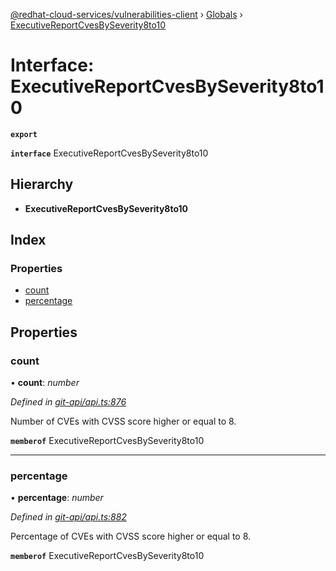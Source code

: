 [@redhat-cloud-services/vulnerabilities-client](../README.md) › [Globals](../globals.md) › [ExecutiveReportCvesBySeverity8to10](executivereportcvesbyseverity8to10.md)

# Interface: ExecutiveReportCvesBySeverity8to10

**`export`** 

**`interface`** ExecutiveReportCvesBySeverity8to10

## Hierarchy

* **ExecutiveReportCvesBySeverity8to10**

## Index

### Properties

* [count](executivereportcvesbyseverity8to10.md#count)
* [percentage](executivereportcvesbyseverity8to10.md#percentage)

## Properties

###  count

• **count**: *number*

*Defined in [git-api/api.ts:876](https://github.com/RedHatInsights/javascript-clients/blob/master/packages/vulnerabilities/git-api/api.ts#L876)*

Number of CVEs with CVSS score higher or equal to 8.

**`memberof`** ExecutiveReportCvesBySeverity8to10

___

###  percentage

• **percentage**: *number*

*Defined in [git-api/api.ts:882](https://github.com/RedHatInsights/javascript-clients/blob/master/packages/vulnerabilities/git-api/api.ts#L882)*

Percentage of CVEs with CVSS score higher or equal to 8.

**`memberof`** ExecutiveReportCvesBySeverity8to10
